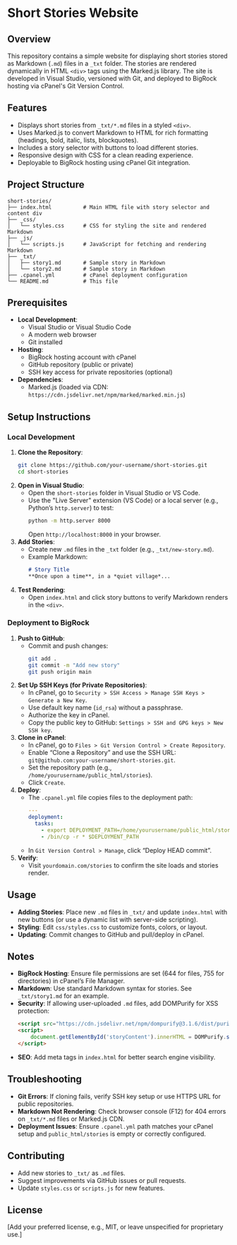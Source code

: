 # Short Stories Website

## Overview
This repository contains a simple website for displaying short stories stored as Markdown (`.md`) files in a `_txt` folder. The stories are rendered dynamically in HTML `<div>` tags using the Marked.js library. The site is developed in Visual Studio, versioned with Git, and deployed to BigRock hosting via cPanel's Git Version Control.

## Features
- Displays short stories from `_txt/*.md` files in a styled `<div>`.
- Uses Marked.js to convert Markdown to HTML for rich formatting (headings, bold, italic, lists, blockquotes).
- Includes a story selector with buttons to load different stories.
- Responsive design with CSS for a clean reading experience.
- Deployable to BigRock hosting using cPanel Git integration.

## Project Structure
```
short-stories/
├── index.html          # Main HTML file with story selector and content div
├── _css/
│   └── styles.css      # CSS for styling the site and rendered Markdown
├── _js/
│   └── scripts.js      # JavaScript for fetching and rendering Markdown
├── _txt/
│   ├── story1.md       # Sample story in Markdown
│   └── story2.md       # Sample story in Markdown
├── .cpanel.yml         # cPanel deployment configuration
└── README.md           # This file
```

## Prerequisites
- **Local Development**:
  - Visual Studio or Visual Studio Code
  - A modern web browser
  - Git installed
- **Hosting**:
  - BigRock hosting account with cPanel
  - GitHub repository (public or private)
  - SSH key access for private repositories (optional)
- **Dependencies**:
  - Marked.js (loaded via CDN: `https://cdn.jsdelivr.net/npm/marked/marked.min.js`)

## Setup Instructions
### Local Development
1. **Clone the Repository**:
   ```bash
   git clone https://github.com/your-username/short-stories.git
   cd short-stories
   ```
2. **Open in Visual Studio**:
   - Open the `short-stories` folder in Visual Studio or VS Code.
   - Use the "Live Server" extension (VS Code) or a local server (e.g., Python’s `http.server`) to test:
     ```bash
     python -m http.server 8000
     ```
     Open `http://localhost:8000` in your browser.
3. **Add Stories**:
   - Create new `.md` files in the `_txt` folder (e.g., `_txt/new-story.md`).
   - Example Markdown:
     ```markdown
     # Story Title
     **Once upon a time**, in a *quiet village*...
     ```
4. **Test Rendering**:
   - Open `index.html` and click story buttons to verify Markdown renders in the `<div>`.

### Deployment to BigRock
1. **Push to GitHub**:
   - Commit and push changes:
     ```bash
     git add .
     git commit -m "Add new story"
     git push origin main
     ```
2. **Set Up SSH Keys (for Private Repositories)**:
   - In cPanel, go to `Security > SSH Access > Manage SSH Keys > Generate a New Key`.
   - Use default key name (`id_rsa`) without a passphrase.
   - Authorize the key in cPanel.
   - Copy the public key to GitHub: `Settings > SSH and GPG keys > New SSH key`.
3. **Clone in cPanel**:
   - In cPanel, go to `Files > Git Version Control > Create Repository`.
   - Enable “Clone a Repository” and use the SSH URL: `git@github.com:your-username/short-stories.git`.
   - Set the repository path (e.g., `/home/yourusername/public_html/stories`).
   - Click `Create`.
4. **Deploy**:
   - The `.cpanel.yml` file copies files to the deployment path:
     ```yaml
     ---
     deployment:
       tasks:
         - export DEPLOYMENT_PATH=/home/yourusername/public_html/stories
         - /bin/cp -r * $DEPLOYMENT_PATH
     ```
   - In `Git Version Control > Manage`, click “Deploy HEAD commit”.
5. **Verify**:
   - Visit `yourdomain.com/stories` to confirm the site loads and stories render.

## Usage
- **Adding Stories**: Place new `.md` files in `_txt/` and update `index.html` with new buttons (or use a dynamic list with server-side scripting).
- **Styling**: Edit `css/styles.css` to customize fonts, colors, or layout.
- **Updating**: Commit changes to GitHub and pull/deploy in cPanel.

## Notes
- **BigRock Hosting**: Ensure file permissions are set (644 for files, 755 for directories) in cPanel’s File Manager.
- **Markdown**: Use standard Markdown syntax for stories. See `_txt/story1.md` for an example.
- **Security**: If allowing user-uploaded `.md` files, add DOMPurify for XSS protection:
  ```html
  <script src="https://cdn.jsdelivr.net/npm/dompurify@3.1.6/dist/purify.min.js"></script>
  <script>
      document.getElementById('storyContent').innerHTML = DOMPurify.sanitize(marked.parse(data));
  </script>
  ```
- **SEO**: Add meta tags in `index.html` for better search engine visibility.

## Troubleshooting
- **Git Errors**: If cloning fails, verify SSH key setup or use HTTPS URL for public repositories.
- **Markdown Not Rendering**: Check browser console (F12) for 404 errors on `_txt/*.md` files or Marked.js CDN.
- **Deployment Issues**: Ensure `.cpanel.yml` path matches your cPanel setup and `public_html/stories` is empty or correctly configured.

## Contributing
- Add new stories to `_txt/` as `.md` files.
- Suggest improvements via GitHub issues or pull requests.
- Update `styles.css` or `scripts.js` for new features.

## License
[Add your preferred license, e.g., MIT, or leave unspecified for proprietary use.]
